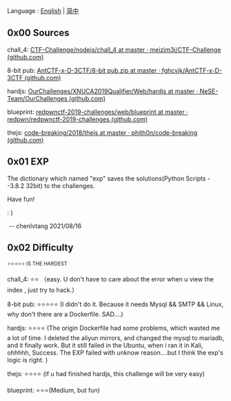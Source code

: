 Language : [English](./README.md) | [简中](./README.zh-CN.md)

## 0x00 Sources

chall_4: [CTF-Challenge/nodejs/chall_4 at master · meizjm3i/CTF-Challenge (github.com)](https://github.com/meizjm3i/CTF-Challenge/tree/master/nodejs/chall_4)

8-bit pub: [AntCTF-x-D-3CTF/8-bit pub.zip at master · fghcvjk/AntCTF-x-D-3CTF (github.com)](https://github.com/fghcvjk/AntCTF-x-D-3CTF/blob/master/web/)

hardjs: [OurChallenges/XNUCA2019Qualifier/Web/hardjs at master · NeSE-Team/OurChallenges (github.com)](https://github.com/NeSE-Team/OurChallenges/tree/master/XNUCA2019Qualifier/Web/hardjs)

blueprint: [redpwnctf-2019-challenges/web/blueprint at master · redpwn/redpwnctf-2019-challenges (github.com)](https://github.com/redpwn/redpwnctf-2019-challenges/tree/master/web/blueprint)

thejs: [code-breaking/2018/thejs at master · phith0n/code-breaking (github.com)](https://github.com/phith0n/code-breaking/tree/master/2018/thejs)

## 0x01 EXP

The dictionary which named "exp" saves the solutions(Python Scripts --3.8.2 32bit) to the challenges. 

Have fun! 

: )

​																													-- chenlvtang 2021/08/16

## 0x02 Difficulty

<small>⭐⭐⭐⭐⭐ IS THE HARDEST</small>

chall_4: ⭐⭐ （easy. U don't have to care about the error when u view the index , just try to hack.）

8-bit pub: ⭐⭐⭐⭐⭐ (I didn't do it. Because it needs Mysql && SMTP && Linux, why don't there are a Dockerfile. SAD....)

hardjs: ⭐⭐⭐⭐ (The origin Dockerfile had some problems, which wasted me a lot of time. I deleted the aliyun mirrors, and changed the mysql to mariadb, and it finally work.  But it still failed in the Ubuntu, when i ran it in Kali, ohhhhh, Success. The EXP failed with unknow reason....but I think the exp's logic is right. )

thejs: ⭐⭐⭐⭐ (if u had finished hardjs, this challenge will be very easy)

blueprint: ⭐⭐⭐(Medium, but fun)

